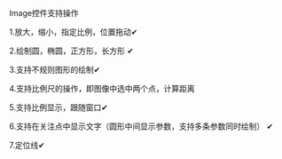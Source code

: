 Image控件支持操作

1.放大，缩小，指定比例，位置拖动✔

2.绘制圆，椭圆，正方形，长方形  ✔

3.支持不规则图形的绘制✔

4.支持比例尺的操作，即图像中选中两个点，计算距离

5.支持比例显示，跟随窗口✔

6.支持在关注点中显示文字（圆形中间显示参数，支持多条参数同时绘制） ✔

7.定位线✔